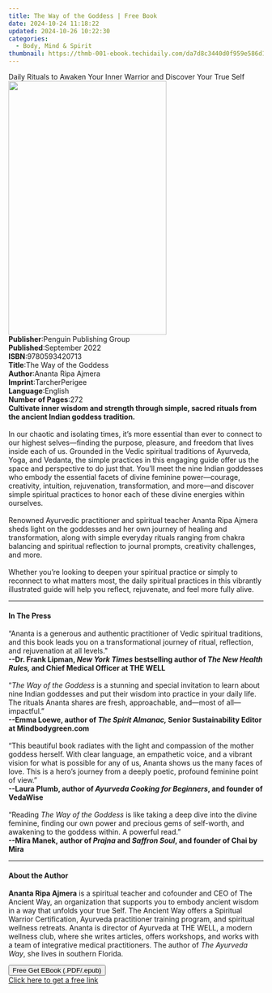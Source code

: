 ```yaml
---
title: The Way of the Goddess | Free Book
date: 2024-10-24 11:18:22
updated: 2024-10-26 10:22:30
categories:
  - Body, Mind & Spirit
thumbnail: https://thmb-001-ebook.techidaily.com/da7d8c3440d0f959e586d134efd23409347a298b887f839df9410a9522944373.jpg
---
```

<main id="book-container">
  <div class="flex flex-col">
    <div class="book-brief flex-1 py-6 px-4 sm:p-6 md:py-10 md:px-8">
      <!-- brief-->
      <div class="book-brief-main">
        Daily Rituals to Awaken Your Inner Warrior and Discover Your True Self
      </div>
    </div>
    <div
      class="book-meta-info flex-1 grid gap-4 col-start-1 col-end-3 row-start-1 sm:mb-6 sm:grid-cols-4 lg:gap-6 lg:col-start-2 lg:row-end-6 lg:row-span-6 lg:mb-0"
    >
      <div
        class="book-meta-info-left place-content-center mt-4 p-4 text-sm leading-6 col-start-2 col-span-2 dark:text-slate-400"
      >
        <img
          class="w-full h-500 object-cover rounded-lg sm:h-255 sm:col-span-2 lg:col-span-full"
          src="https://img-001-ebook.techidaily.com/038dbf67ea394a4b8c99442ca2e4d61f7a2ad231349f59f513dce6fbb14653bc.jpg"
          alt=""
          width="312"
          height="500"
        />
      </div>
      <div
        class="book-meta-info-right mt-2 col-start-1 row-start-2 col-span-3 self-center"
      >
        <!-- meta data  -->
        <div class="flex flex-col px-4 md:px-8">
          <div class="flex-1">
            <strong>Publisher</strong>:<span class="px-2"
              >Penguin Publishing Group</span
            >
          </div>
          <div class="flex-1">
            <strong>Published</strong>:<span class="px-2">September 2022</span>
          </div>
          <div class="flex-1">
            <strong>ISBN</strong>:<span class="px-2">9780593420713</span>
          </div>
          <div class="flex-1">
            <strong>Title</strong>:<span class="px-2"
              >The Way of the Goddess</span
            >
          </div>
          <div class="flex-1">
            <strong>Author</strong>:<span class="px-2">Ananta Ripa Ajmera</span>
          </div>
          <div class="flex-1">
            <strong>Imprint</strong>:<span class="px-2">TarcherPerigee</span>
          </div>
          <div class="flex-1">
            <strong>Language</strong>:<span class="px-2">English</span>
          </div>
          <div class="flex-1">
            <strong>Number of Pages</strong>:<span class="px-2">272</span>
          </div>
        </div>
      </div>
    </div>
    <div class="book-description flex-1 py-6 px-4 sm:p-6 md:py-10 md:px-8">
      <div class="book-description-main">
        <div accordion-content="" id="description">
          <b
            >Cultivate inner wisdom and strength through simple, sacred rituals
            from the ancient Indian goddess tradition.</b
          ><br /><br />In our chaotic and isolating times, it’s more essential
          than ever to connect to our highest selves—finding the purpose,
          pleasure, and freedom that lives inside each of us. Grounded in the
          Vedic spiritual traditions of Ayurveda, Yoga, and Vedanta, the simple
          practices in this engaging guide offer us the space and perspective to
          do just that. You’ll meet the nine Indian goddesses who embody the
          essential facets of divine feminine power—courage, creativity,
          intuition, rejuvenation, transformation, and more—and discover simple
          spiritual practices to honor each of these divine energies within
          ourselves.<br /><br />Renowned Ayurvedic practitioner and spiritual
          teacher Ananta Ripa Ajmera sheds light on the goddesses and her own
          journey of healing and transformation, along with simple everyday
          rituals ranging from chakra balancing and spiritual reflection to
          journal prompts, creativity challenges, and more.<br /><br />Whether
          you’re looking to deepen your spiritual practice or simply to
          reconnect to what matters most, the daily spiritual practices in this
          vibrantly illustrated guide will help you reflect, rejuvenate, and
          feel more fully alive.
        </div>
        <div class="accordion-fader"></div>
      </div>
    </div>
    <div class="book-excerpts flex-1 py-6 px-4 sm:p-6 md:py-10 md:px-8">
      <!-- excerpts-->
      <div class="book-excerpts-main">
        <hr />
        <h4 class="placeholder placeholder-heading">
          <span>In The Press</span>
        </h4>
        <p>
          “Ananta is a generous and authentic practitioner of Vedic spiritual
          traditions, and this book leads you on a transformational journey of
          ritual, reflection, and rejuvenation at all levels."&nbsp;<br />
          <b
            >--Dr. Frank Lipman, <i>New York Times</i> bestselling author of
            <i>The New Health Rules, </i>and Chief Medical Officer at THE
            WELL</b
          ><br />
          &nbsp;<br />
          “<i>The Way of the Goddess</i> is a stunning and special invitation to
          learn about nine Indian goddesses and put their wisdom into practice
          in your daily life. The rituals Ananta shares are fresh, approachable,
          and—most of all—impactful.”<br />
          <b
            >--Emma Loewe, author of <i>The Spirit Almanac, </i>Senior
            Sustainability Editor at Mindbodygreen.com</b
          ><br />
          &nbsp;<br />
          “This beautiful book radiates with the light and compassion of the
          mother goddess herself. With clear language, an empathetic voice, and
          a vibrant vision for what is possible for any of us, Ananta shows us
          the many faces of love. This is a hero’s journey from a deeply poetic,
          profound feminine point of view.”<br />
          <b
            >--Laura Plumb, author of <i>Ayurveda Cooking for Beginners</i>, and
            founder of VedaWise</b
          ><br />
          &nbsp;<br />
          “Reading <i>The Way of the Goddess</i> is like taking a deep dive into
          the divine feminine, finding our own power and precious gems of
          self-worth, and awakening to the goddess within. A powerful
          read.”&nbsp;<br />
          <b
            >--Mira Manek,&nbsp;author of <i>Prajna </i>and <i>Saffron Soul</i>,
            and founder of Chai by Mira</b
          >
        </p>
      </div>
    </div>
    <div class="book-about-author flex-1 py-6 px-4 sm:p-6 md:py-10 md:px-8">
      <!-- about author-->
      <div class="book-main-author-main">
        <hr />
        <h4 class="placeholder placeholder-heading">
          <span>About the Author</span>
        </h4>
        <p>
          <b>Ananta Ripa Ajmera</b> is a spiritual teacher and cofounder and CEO
          of The Ancient Way, an organization that supports you to embody
          ancient wisdom in a way that unfolds your true Self. The Ancient Way
          offers a Spiritual Warrior Certification, Ayurveda practitioner
          training program, and spiritual wellness retreats. Ananta is director
          of Ayurveda at THE WELL, a modern wellness club, where she writes
          articles, offers workshops, and works with a team of integrative
          medical practitioners. The author of <i>The Ayurveda Way</i>,<i
          > </i>she lives in southern Florida.
        </p>
      </div>
    </div>
    <div class="book-free-get flex-1 py-6 px-4 sm:p-6 md:py-10 md:px-8">
      <button
        id="btn-free-get"
        class="bg-blue-500 hover:bg-blue-700 text-white font-bold py-2 px-4 rounded"
      >
        Free Get EBook (.PDF/.epub)
      </button>
      <div id="countdown-display" class="px-2 text-lg mt-2"></div>
      <a
        id="free-link"
        class="hidden bg-blue-500 hover:bg-blue-700 text-white font-bold py-2 px-4 rounded"
        href="https://www.ebooks.com/en-us/book/210429239/the-way-of-the-goddess/ananta-ripa-ajmera/"
        target="_blank"
        >Click here to get a free link</a
      >
    </div>
    <script>
      let countdownTime = 0;
      let countdownInterval = null;
      document
        .getElementById('btn-free-get')
        .addEventListener('click', startCountdown);
      function startCountdown() {
        countdownTime = new Date().getTime() + 60000 * 3;
        countdownInterval = setInterval(updateCountdown, 1000);
        document.getElementById('btn-free-get').disabled = true;
        document
          .getElementById('btn-free-get')
          .classList.add('bg-gray-500', 'cursor-not-allowed');
      }
      function updateCountdown() {
        let currentTime = new Date().getTime();
        let timeLeft = countdownTime - currentTime;
        let secondsLeft = Math.floor(timeLeft / 1000);
        document.getElementById('countdown-display').innerHTML =
          `Remaining time: ${secondsLeft} seconds.`;
        if (secondsLeft <= 0) {
          clearInterval(countdownInterval);
          document.getElementById('btn-free-get').classList.add('hidden');
          document.getElementById('free-link').classList.remove('hidden');
          document.getElementById('countdown-display').innerHTML = '';
        }
      }
    </script>
  </div>
</main>
